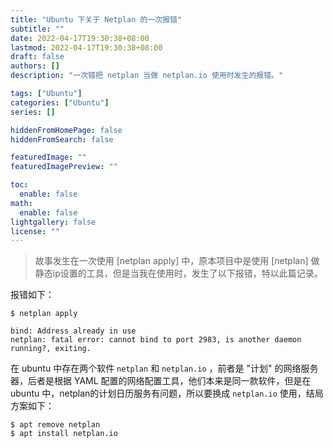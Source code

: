 ```yaml
---
title: "Ubuntu 下关于 Netplan 的一次报错"
subtitle: ""
date: 2022-04-17T19:30:38+08:00
lastmod: 2022-04-17T19:30:38+08:00
draft: false
authors: []
description: "一次错把 netplan 当做 netplan.io 使用时发生的报错。"

tags: ["Ubuntu"]
categories: ["Ubuntu"]
series: []

hiddenFromHomePage: false
hiddenFromSearch: false

featuredImage: ""
featuredImagePreview: ""

toc:
  enable: false
math:
  enable: false
lightgallery: false
license: ""
---
```


<!--more-->

> 故事发生在一次使用 [netplan apply] 中，原本项目中是使用 [netplan] 做静态ip设置的工具，但是当我在使用时，发生了以下报错，特以此篇记录。

报错如下：

```shell
$ netplan apply

bind: Address already in use
netplan: fatal error: cannot bind to port 2983, is another daemon running?, exiting.
```

在 ubuntu 中存在两个软件 `netplan` 和 `netplan.io` ，前者是 "计划" 的网络服务器，后者是根据 YAML 配置的网络配置工具，他们本来是同一款软件，但是在 ubuntu 中，netplan的计划日历服务有问题，所以要换成 `netplan.io` 使用，结局方案如下：

```shell
$ apt remove netplan
$ apt install netplan.io
```